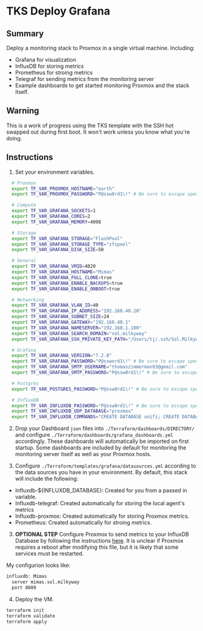 # TKS Deploy Grafana

## Summary

Deploy a monitoring stack to Proxmox in a single virtual machine. Including:

  * Grafana for visualization
  * InfluxDB for storing metrics
  * Prometheus for stroing metrics
  * Telegraf for sending metrics from the monitoring server
  * Example dashboards to get started monitoring Proxmox and the stack itself.

## Warning

This is a work of progress using the TKS template with the SSH hot swapped out during first boot. It won't work unless you know what you're doing.

## Instructions

1) Set your environment variables.

```bash
  # Proxmox
  export TF_VAR_PROXMOX_HOSTNAME="earth"
  export TF_VAR_PROXMOX_PASSWORD="P@ssw0rd1\!" # Be sure to escape special characters

  # Compute
  export TF_VAR_GRAFANA_SOCKETS=1
  export TF_VAR_GRAFANA_CORES=2
  export TF_VAR_GRAFANA_MEMORY=4098

  # Storage
  export TF_VAR_GRAFANA_STORAGE="FlashPool"
  export TF_VAR_GRAFANA_STORAGE_TYPE="zfspool"
  export TF_VAR_GRAFANA_DISK_SIZE=50

  # General
  export TF_VAR_GRAFANA_VMID=4020
  export TF_VAR_GRAFANA_HOSTNAME="Mimas"
  export TF_VAR_GRAFANA_FULL_CLONE=true
  export TF_VAR_GRAFANA_ENABLE_BACKUPS=true
  export TF_VAR_GRAFANA_ENABLE_ONBOOT=true

  # Networking
  export TF_VAR_GRAFANA_VLAN_ID=40
  export TF_VAR_GRAFANA_IP_ADDRESS="192.168.40.20"
  export TF_VAR_GRAFANA_SUBNET_SIZE=24
  export TF_VAR_GRAFANA_GATEWAY="192.168.40.1"
  export TF_VAR_GRAFANA_NAMESERVER="192.168.1.100"
  export TF_VAR_GRAFANA_SEARCH_DOMAIN="sol.milkyway"
  export TF_VAR_GRAFANA_SSH_PRIVATE_KEY_PATH="/Users/tj/.ssh/Sol.Milkyway/mimas.sol.milkyway"

  # Grafana
  export TF_VAR_GRAFANA_VERSION="7.2.0"
  export TF_VAR_GRAFANA_PASSWORD="P@ssword1\!" # Be sure to escape special characters
  export TF_VAR_GRAFANA_SMTP_USERNAME="thomaszimmerman93@gmail.com"
  export TF_VAR_GRAFANA_SMTP_PASSWORD="P@ssw0rd1\!" # Be sure to escape special characters

  # Postgres
  export TF_VAR_POSTGRES_PASSWORD="P@ssw0rd1\!" # Be sure to escape special characters

  # InfluxDB
  export TF_VAR_INFLUXDB_PASSWORD="P@ssw0rd1\!" # Be sure to escape special characters
  export TF_VAR_INFLUXDB_UDP_DATABASE="proxmox"
  export TF_VAR_INFLUXDB_COMMANDS="CREATE DATABASE unifi; CREATE DATABASE ups; CREATE DATABASE odroid;"
```


2) Drop your Dashboard `json` files into `./Terraform/dashboards/DIRECTORY/` and configure `./Terraform/dashboards/grafana_dashboards.yml` accordingly. These dashboards will automatically be imported on first startup. Some dashboards are included by default for monitoring the monitoring server itself as well as your Proxmox hosts.

3) Configure `./Terraform/templates/grafana/datasources.yml` according to the data sources you have in your environment. By default, this stack will include the following:

* Influxdb-${INFLUXDB_DATABASE}: Created for you from a passed in variable.
* Influxdb-telegraf: Created automatically for storing the local agent's metrics
* Influxdb-proxmox: Created automatically for storing Proxmox metrics.
* Prometheus: Created automatically for stroing metrics.

3) **OPTIONAL STEP** Configure Proxmox to send metrics to your InfluxDB Database by following the instructions [here](https://pve.proxmox.com/wiki/External_Metric_Server). It is unclear if Proxmox requires a reboot after modifying this file, but it is likely that some services must be restarted.

My configurion looks like:

```bash
influxdb: Mimas
  server mimas.sol.milkyway
  port 8089
```

4) Deploy the VM.

```bash
terraform init
terraform validate
terraform apply
```
